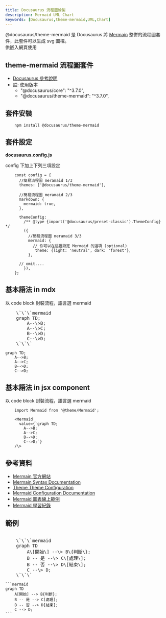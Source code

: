 ```yaml
---
title: Docusaurus 流程圖繪製
description: Mermaid UML Chart
keywords: [Docusaurus,theme-mermaid,UML,Chart] 
---
```


 @docusaurus/theme-mermaid 是 Docusaurus 將 [Mermain](https://mermaid.js.org/) 整併的流程圖套件，此套件可以生成 svg 圖檔。  
 供嵌入網頁使用


## theme-mermaid 流程圖套件
* [Docusaurus 參考說明](https://docusaurus.io/docs/next/markdown-features/diagrams)
* 註: 使用版本
    * "@docusaurus/core": "^3.7.0",
    * "@docusaurus/theme-mermaid": "^3.7.0",

## 套件安裝

```
    npm install @docusaurus/theme-mermaid
```

## 套件設定

__docusaurus.config.js__

config 下加上下列三項設定

```
    const config = {
      //簡易流程圖 meramaid 1/3
      themes: ['@docusaurus/theme-mermaid'],
      
      //簡易流程圖 meramaid 2/3
      markdown: {
        mermaid: true,
      },
    
      themeConfig:
        /** @type {import('@docusaurus/preset-classic').ThemeConfig} */
        ({
          //簡易流程圖 meramaid 3/3
          mermaid: {
            // 你可以在這裡設定 Mermaid 的選項 (optional)
             theme: {light: 'neutral', dark: 'forest'},
          },
      
      // omit....    
        }),
    };
```

## 基本語法 in mdx

以 code block 封裝流程，語言選 mermaid

<pre>
    \`\`\`mermaid
    graph TD;
        A--\>B;
        A--\>C;
        B--\>D;
        C--\>D;
    \`\`\`
</pre>

```mermaid
graph TD;
    A-->B;
    A-->C;
    B-->D;
    C-->D;
```

## 基本語法 in jsx component

以 code block 封裝流程，語言選 mermaid

```
    import Mermaid from '@theme/Mermaid';
    
    <Mermaid
      value={`graph TD;
        A-->B;
        A-->C;
        B-->D;
        C-->D;`}
    /\>
```


## 參考資料
* [Mermain 官方網站](https://mermaid.js.org/)
* [Mermain Syntax Documentation](https://mermaid.js.org/intro/syntax-reference.html)
* [Theme Theme Configuration](https://mermaid.js.org/config/theming.html)
* [Mermaid Configuration Documentation](https://mermaid.js.org/config/configuration.html)
* [Mermaid 圖表線上範例](https://mermaid.live/)
* [Mermaid 學習紀錄](../Tools/Mermaid)


## 範例

<pre>    
    \`\`\`mermaid
    graph TD
        A\[開始\] --\> B\{判斷\};
        B -- 是 --\> C\[處理\];
        B -- 否 --\> D\[結束\];
        C --\> D;
    \`\`\`
</pre>    

    ```mermaid
    graph TD
        A[開始] --> B{判斷};
        B -- 是 --> C[處理];
        B -- 否 --> D[結束];
        C --> D;
    ```